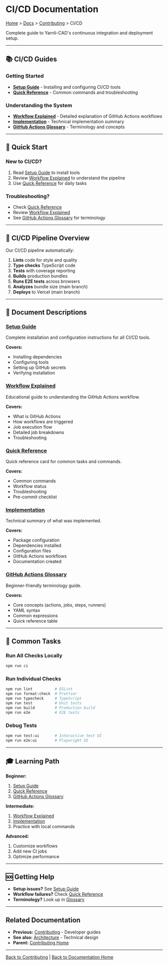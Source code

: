 # CI/CD Documentation

[Home](../../../README.md) > [Docs](../../README.md) > [Contributing](../README.md) > CI/CD

Complete guide to Yarnli-CAD's continuous integration and deployment setup.

---

## 📚 CI/CD Guides

### Getting Started
- **[Setup Guide](setup-guide.md)** - Installing and configuring CI/CD tools
- **[Quick Reference](quick-reference.md)** - Common commands and troubleshooting

### Understanding the System
- **[Workflow Explained](workflow-explained.md)** - Detailed explanation of GitHub Actions workflows
- **[Implementation](implementation.md)** - Technical implementation summary
- **[GitHub Actions Glossary](github-actions-glossary.md)** - Terminology and concepts

---

## 🎯 Quick Start

### New to CI/CD?
1. Read [Setup Guide](setup-guide.md) to install tools
2. Review [Workflow Explained](workflow-explained.md) to understand the pipeline
3. Use [Quick Reference](quick-reference.md) for daily tasks

### Troubleshooting?
- Check [Quick Reference](quick-reference.md#troubleshooting)
- Review [Workflow Explained](workflow-explained.md#troubleshooting)
- See [GitHub Actions Glossary](github-actions-glossary.md) for terminology

---

## 🔄 CI/CD Pipeline Overview

Our CI/CD pipeline automatically:
1. **Lints** code for style and quality
2. **Type checks** TypeScript code
3. **Tests** with coverage reporting
4. **Builds** production bundles
5. **Runs E2E tests** across browsers
6. **Analyzes** bundle size (main branch)
7. **Deploys** to Vercel (main branch)

---

## 📖 Document Descriptions

### [Setup Guide](setup-guide.md)
Complete installation and configuration instructions for all CI/CD tools.

**Covers:**
- Installing dependencies
- Configuring tools
- Setting up GitHub secrets
- Verifying installation

### [Workflow Explained](workflow-explained.md)
Educational guide to understanding the GitHub Actions workflow.

**Covers:**
- What is GitHub Actions
- How workflows are triggered
- Job execution flow
- Detailed job breakdowns
- Troubleshooting

### [Quick Reference](quick-reference.md)
Quick reference card for common tasks and commands.

**Covers:**
- Common commands
- Workflow status
- Troubleshooting
- Pre-commit checklist

### [Implementation](implementation.md)
Technical summary of what was implemented.

**Covers:**
- Package configuration
- Dependencies installed
- Configuration files
- GitHub Actions workflows
- Documentation created

### [GitHub Actions Glossary](github-actions-glossary.md)
Beginner-friendly terminology guide.

**Covers:**
- Core concepts (actions, jobs, steps, runners)
- YAML syntax
- Common expressions
- Quick reference table

---

## 🚀 Common Tasks

### Run All Checks Locally
```bash
npm run ci
```

### Run Individual Checks
```bash
npm run lint          # ESLint
npm run format:check  # Prettier
npm run typecheck     # TypeScript
npm run test          # Unit tests
npm run build         # Production build
npm run e2e           # E2E tests
```

### Debug Tests
```bash
npm run test:ui       # Interactive test UI
npm run e2e:ui        # Playwright UI
```

---

## 🎓 Learning Path

**Beginner:**
1. [Setup Guide](setup-guide.md)
2. [Quick Reference](quick-reference.md)
3. [GitHub Actions Glossary](github-actions-glossary.md)

**Intermediate:**
1. [Workflow Explained](workflow-explained.md)
2. [Implementation](implementation.md)
3. Practice with local commands

**Advanced:**
1. Customize workflows
2. Add new CI jobs
3. Optimize performance

---

## 🆘 Getting Help

- **Setup issues?** See [Setup Guide](setup-guide.md#troubleshooting)
- **Workflow failures?** Check [Quick Reference](quick-reference.md#common-failures--fixes)
- **Terminology?** Look up in [Glossary](github-actions-glossary.md)

---

## Related Documentation

- **Previous:** [Contributing](../README.md) - Developer guides
- **See also:** [Architecture](../../architecture/) - Technical design
- **Parent:** [Contributing Home](../README.md)

---

[Back to Contributing](../README.md) | [Back to Documentation Home](../../README.md)

